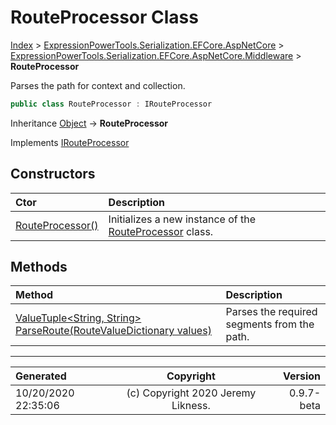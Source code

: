 ﻿# RouteProcessor Class

[Index](../index.md) > [ExpressionPowerTools.Serialization.EFCore.AspNetCore](ExpressionPowerTools.Serialization.EFCore.AspNetCore.a.md) > [ExpressionPowerTools.Serialization.EFCore.AspNetCore.Middleware](ExpressionPowerTools.Serialization.EFCore.AspNetCore.Middleware.n.md) > **RouteProcessor**

Parses the path for context and collection.

```csharp
public class RouteProcessor : IRouteProcessor
```

Inheritance [Object](https://docs.microsoft.com/dotnet/api/system.object) → **RouteProcessor**

Implements  [IRouteProcessor](ExpressionPowerTools.Serialization.EFCore.AspNetCore.Signatures.IRouteProcessor.i.md) 

## Constructors

| Ctor | Description |
| :-- | :-- |
| [RouteProcessor()](ExpressionPowerTools.Serialization.EFCore.AspNetCore.Middleware.RouteProcessor.ctor.md#routeprocessor) | Initializes a new instance of the [RouteProcessor](ExpressionPowerTools.Serialization.EFCore.AspNetCore.Middleware.RouteProcessor.cs.md) class. |
## Methods

| Method | Description |
| :-- | :-- |
| [ValueTuple&lt;String, String> ParseRoute(RouteValueDictionary values)](ExpressionPowerTools.Serialization.EFCore.AspNetCore.Middleware.RouteProcessor.ParseRoute.m.md) | Parses the required segments from the path. |

---

| Generated | Copyright | Version |
| :-- | :-: | --: |
| 10/20/2020 22:35:06 | (c) Copyright 2020 Jeremy Likness. | 0.9.7-beta |
